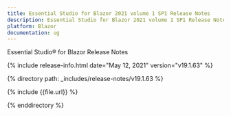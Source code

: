 ```yaml
---
title: Essential Studio for Blazor 2021 volume 1 SP1 Release Notes  
description: Essential Studio for Blazor 2021 volume 1 SP1 Release Notes  
platform: Blazor
documentation: ug
---
```


Essential Studio&reg; for Blazor  Release Notes  

{% include release-info.html date="May 12, 2021"  version="v19.1.63" %} 

{% directory path: _includes/release-notes/v19.1.63 %}

{% include {{file.url}} %}

{% enddirectory %}

